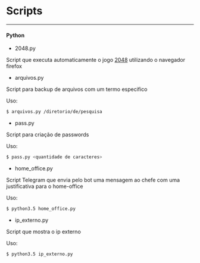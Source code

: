 # Scripts
---

#### Python

* 2048.py

Script que executa automaticamente o jogo [2048](https://gabrielecirulli.github.io/2048) utilizando o navegador firefox



* arquivos.py

Script para backup de arquivos com um termo especifico

Uso:
```sh
$ arquivos.py /diretorio/de/pesquisa

```



* pass.py

Script para criação de passwords

Uso:
```sh
$ pass.py <quantidade de caracteres>

```



* home_office.py

Script Telegram que envia pelo bot uma mensagem ao chefe com uma justificativa para o home-office

Uso:
``` sh
$ python3.5 home_office.py
``` 

* ip_externo.py

Script que mostra o ip externo

Uso:
```sh
$ python3.5 ip_externo.py

```


